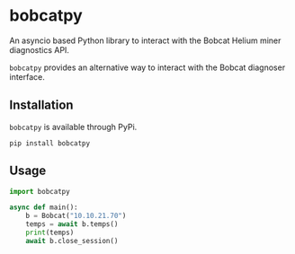 # bobcatpy

An asyncio based Python library to interact with the Bobcat Helium miner diagnostics API.

`bobcatpy` provides an alternative way to interact with the Bobcat diagnoser interface.


## Installation

`bobcatpy` is available through PyPi.

```
pip install bobcatpy
```

## Usage

```python
import bobcatpy

async def main():
    b = Bobcat("10.10.21.70")
    temps = await b.temps()
    print(temps)
    await b.close_session()
```
